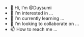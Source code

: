 - 👋 Hi, I’m @Duysumi
- 👀 I’m interested in ...
- 🌱 I’m currently learning ...
- 💞️ I’m looking to collaborate on ...
- 📫 How to reach me ...

<!---
Duysumi/Duysumi is a ✨ special ✨ repository because its `README.md` (this file) appears on your GitHub profile.
You can click the Preview link to take a look at your changes.
--->
